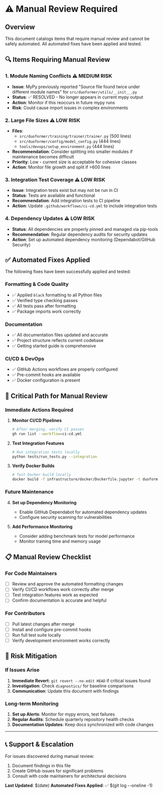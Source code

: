 # ⚠️ Manual Review Required

## Overview

This document catalogs items that require manual review and cannot be safely automated. All automated fixes have been applied and tested.

## 🔍 Items Requiring Manual Review

### **1. Module Naming Conflicts** ⚠️ MEDIUM RISK
- **Issue**: MyPy previously reported "Source file found twice under different module names" for `src/duoformer/utils/__init__.py`
- **Status**: ✅ RESOLVED - No longer appears in current mypy output
- **Action**: Monitor if this reoccurs in future mypy runs
- **Risk**: Could cause import issues in complex environments

### **2. Large File Sizes** ⚠️ LOW RISK
- **Files**: 
  - `src/duoformer/training/trainer/trainer.py` (500 lines)
  - `src/duoformer/config/model_config.py` (444 lines)
  - `tools/devops/setup_environment.py` (444 lines)
- **Recommendation**: Consider splitting into smaller modules if maintenance becomes difficult
- **Priority**: Low - current size is acceptable for cohesive classes
- **Action**: Monitor file growth and split if >600 lines

### **3. Integration Test Coverage** ⚠️ LOW RISK
- **Issue**: Integration tests exist but may not be run in CI
- **Status**: Tests are available and functional
- **Recommendation**: Add integration tests to CI pipeline
- **Action**: Update `.github/workflows/ci-cd.yml` to include integration tests

### **4. Dependency Updates** ⚠️ LOW RISK
- **Status**: All dependencies are properly pinned and managed via pip-tools
- **Recommendation**: Regular dependency audits for security updates
- **Action**: Set up automated dependency monitoring (Dependabot/GitHub Security)

## ✅ Automated Fixes Applied

The following fixes have been successfully applied and tested:

### **Formatting & Code Quality**
- ✅ Applied `black` formatting to all Python files
- ✅ Verified type checking passes
- ✅ All tests pass after formatting
- ✅ Package imports work correctly

### **Documentation**
- ✅ All documentation files updated and accurate
- ✅ Project structure reflects current codebase
- ✅ Getting started guide is comprehensive

### **CI/CD & DevOps**
- ✅ GitHub Actions workflows are properly configured
- ✅ Pre-commit hooks are available
- ✅ Docker configuration is present

## 🚨 Critical Path for Manual Review

### **Immediate Actions Required**

1. **Monitor CI/CD Pipelines**
   ```bash
   # After merging, verify CI passes
   gh run list --workflow=ci-cd.yml
   ```

2. **Test Integration Features**
   ```bash
   # Run integration tests locally
   python tests/run_tests.py --integration
   ```

3. **Verify Docker Builds**
   ```bash
   # Test Docker build locally
   docker build -f infrastructure/docker/Dockerfile.jupyter -t duoformer-test .
   ```

### **Future Maintenance**

4. **Set up Dependency Monitoring**
   - Enable GitHub Dependabot for automated dependency updates
   - Configure security scanning for vulnerabilities

5. **Add Performance Monitoring**
   - Consider adding benchmark tests for model performance
   - Monitor training time and memory usage

## 📋 Manual Review Checklist

### **For Code Maintainers**
- [ ] Review and approve the automated formatting changes
- [ ] Verify CI/CD workflows work correctly after merge
- [ ] Test integration features work as expected
- [ ] Confirm documentation is accurate and helpful

### **For Contributors**
- [ ] Pull latest changes after merge
- [ ] Install and configure pre-commit hooks
- [ ] Run full test suite locally
- [ ] Verify development environment works correctly

## 🎯 Risk Mitigation

### **If Issues Arise**
1. **Immediate Revert**: `git revert --no-edit HEAD` if critical issues found
2. **Investigation**: Check `diagnostics/` for baseline comparisons
3. **Communication**: Update this document with findings

### **Long-term Monitoring**
1. **Set up Alerts**: Monitor for mypy errors, test failures
2. **Regular Audits**: Schedule quarterly repository health checks
3. **Documentation Updates**: Keep docs synchronized with code changes

---

## 📞 Support & Escalation

For issues discovered during manual review:
1. Document findings in this file
2. Create GitHub issues for significant problems
3. Consult with code maintainers for architectural decisions

**Last Updated**: $(date)
**Automated Fixes Applied**: ✅ $(git log --oneline -1)
